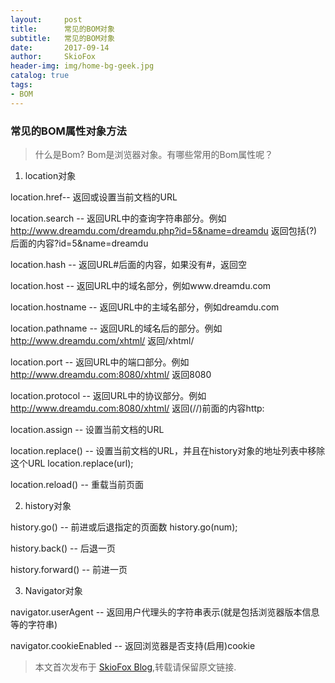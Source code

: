 ```yaml
---
layout:     post
title:      常见的BOM对象
subtitle:   常见的BOM对象
date:       2017-09-14
author:     SkioFox
header-img: img/home-bg-geek.jpg
catalog: true
tags:
- BOM
---
```


### 常见的BOM属性对象方法

> 什么是Bom? Bom是浏览器对象。有哪些常用的Bom属性呢？

1. location对象

  location.href-- 返回或设置当前文档的URL
  
  location.search -- 返回URL中的查询字符串部分。例如 http://www.dreamdu.com/dreamdu.php?id=5&name=dreamdu 返回包括(?)后面的内容?id=5&name=dreamdu

  location.hash -- 返回URL#后面的内容，如果没有#，返回空

  location.host -- 返回URL中的域名部分，例如www.dreamdu.com

  location.hostname -- 返回URL中的主域名部分，例如dreamdu.com

  location.pathname -- 返回URL的域名后的部分。例如 http://www.dreamdu.com/xhtml/ 返回/xhtml/

  location.port -- 返回URL中的端口部分。例如 http://www.dreamdu.com:8080/xhtml/ 返回8080

  location.protocol -- 返回URL中的协议部分。例如 http://www.dreamdu.com:8080/xhtml/ 返回(//)前面的内容http:

  location.assign -- 设置当前文档的URL

  location.replace() -- 设置当前文档的URL，并且在history对象的地址列表中移除这个URL location.replace(url);

  location.reload() -- 重载当前页面

2. history对象

  history.go() -- 前进或后退指定的页面数 history.go(num);

  history.back() -- 后退一页

  history.forward() -- 前进一页

3. Navigator对象

  navigator.userAgent -- 返回用户代理头的字符串表示(就是包括浏览器版本信息等的字符串)

  navigator.cookieEnabled -- 返回浏览器是否支持(启用)cookie




> 本文首次发布于 [SkioFox Blog](http://blog.skiofox.top),转载请保留原文链接.